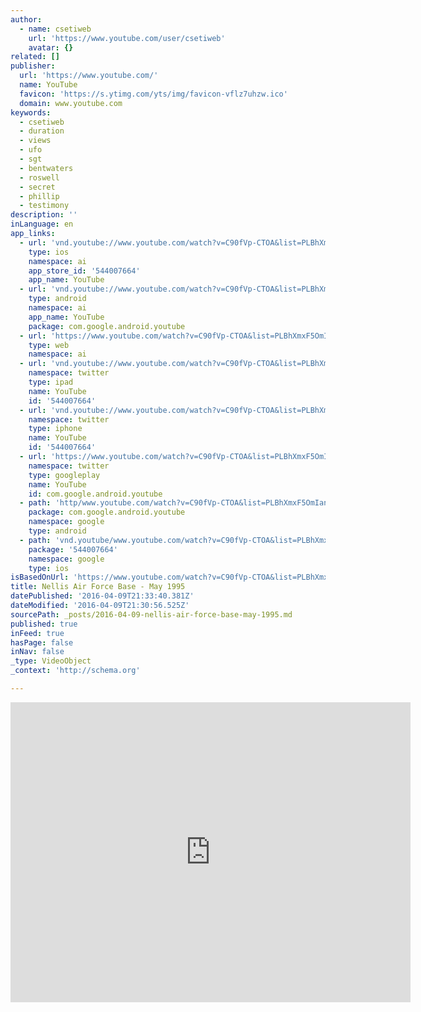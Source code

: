 ```yaml
---
author:
  - name: csetiweb
    url: 'https://www.youtube.com/user/csetiweb'
    avatar: {}
related: []
publisher:
  url: 'https://www.youtube.com/'
  name: YouTube
  favicon: 'https://s.ytimg.com/yts/img/favicon-vflz7uhzw.ico'
  domain: www.youtube.com
keywords:
  - csetiweb
  - duration
  - views
  - ufo
  - sgt
  - bentwaters
  - roswell
  - secret
  - phillip
  - testimony
description: ''
inLanguage: en
app_links:
  - url: 'vnd.youtube://www.youtube.com/watch?v=C90fVp-CTOA&list=PLBhXmxF5OmIanAge4EkeOo96i46jaO5JX&index=2&feature=applinks'
    type: ios
    namespace: ai
    app_store_id: '544007664'
    app_name: YouTube
  - url: 'vnd.youtube://www.youtube.com/watch?v=C90fVp-CTOA&list=PLBhXmxF5OmIanAge4EkeOo96i46jaO5JX&index=2&feature=applinks'
    type: android
    namespace: ai
    app_name: YouTube
    package: com.google.android.youtube
  - url: 'https://www.youtube.com/watch?v=C90fVp-CTOA&list=PLBhXmxF5OmIanAge4EkeOo96i46jaO5JX&index=2&feature=applinks'
    type: web
    namespace: ai
  - url: 'vnd.youtube://www.youtube.com/watch?v=C90fVp-CTOA&list=PLBhXmxF5OmIanAge4EkeOo96i46jaO5JX&index=2&feature=applinks'
    namespace: twitter
    type: ipad
    name: YouTube
    id: '544007664'
  - url: 'vnd.youtube://www.youtube.com/watch?v=C90fVp-CTOA&list=PLBhXmxF5OmIanAge4EkeOo96i46jaO5JX&index=2&feature=applinks'
    namespace: twitter
    type: iphone
    name: YouTube
    id: '544007664'
  - url: 'https://www.youtube.com/watch?v=C90fVp-CTOA&list=PLBhXmxF5OmIanAge4EkeOo96i46jaO5JX&index=2'
    namespace: twitter
    type: googleplay
    name: YouTube
    id: com.google.android.youtube
  - path: 'http/www.youtube.com/watch?v=C90fVp-CTOA&list=PLBhXmxF5OmIanAge4EkeOo96i46jaO5JX&index=2'
    package: com.google.android.youtube
    namespace: google
    type: android
  - path: 'vnd.youtube/www.youtube.com/watch?v=C90fVp-CTOA&list=PLBhXmxF5OmIanAge4EkeOo96i46jaO5JX&index=2'
    package: '544007664'
    namespace: google
    type: ios
isBasedOnUrl: 'https://www.youtube.com/watch?v=C90fVp-CTOA&list=PLBhXmxF5OmIanAge4EkeOo96i46jaO5JX&index=2'
title: Nellis Air Force Base - May 1995
datePublished: '2016-04-09T21:33:40.381Z'
dateModified: '2016-04-09T21:30:56.525Z'
sourcePath: _posts/2016-04-09-nellis-air-force-base-may-1995.md
published: true
inFeed: true
hasPage: false
inNav: false
_type: VideoObject
_context: 'http://schema.org'

---
```

<iframe src="https://cdn.embedly.com/widgets/media.html?src=https%3A%2F%2Fwww.youtube.com%2Fembed%2Fvideoseries%3Flist%3DPLBhXmxF5OmIanAge4EkeOo96i46jaO5JX&amp;url=https%3A%2F%2Fwww.youtube.com%2Fwatch%3Fv%3DC90fVp-CTOA%26list%3DPLBhXmxF5OmIanAge4EkeOo96i46jaO5JX%26index%3D2&amp;image=https%3A%2F%2Fi.ytimg.com%2Fvi%2FC90fVp-CTOA%2Fhqdefault.jpg&amp;key=b7d04c9b404c499eba89ee7072e1c4f7&amp;type=text%2Fhtml&amp;schema=youtube" width="640" height="480" scrolling="no" frameborder="0" allowfullscreen="allowfullscreen" style=""></iframe>